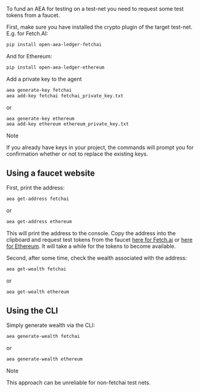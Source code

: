 
To fund an AEA for testing on a test-net you need to request some test tokens from a faucet.

First, make sure you have installed the crypto plugin
of the target test-net. E.g. for Fetch.AI:
``` bash
pip install open-aea-ledger-fetchai
```

And for Ethereum:
``` bash
pip install open-aea-ledger-ethereum
```

Add a private key to the agent
``` bash
aea generate-key fetchai
aea add-key fetchai fetchai_private_key.txt
```
or
``` bash
aea generate-key ethereum
aea add-key ethereum ethereum_private_key.txt
```

<div class="admonition note">
  <p class="admonition-title">Note</p>
  <p>If you already have keys in your project, the commands will prompt you for confirmation whether or not to replace the existing keys.
</p>
</div>

## Using a faucet website

First, print the address:
``` bash
aea get-address fetchai
```
or 
``` bash
aea get-address ethereum
```

This will print the address to the console. Copy the address into the clipboard and request test tokens from the faucet <a href="https://explore-stargateworld.fetch.ai" target="_blank">here for Fetch.ai</a> or <a href="https://faucet.metamask.io/" target="_blank">here for Ethereum</a>. It will take a while for the tokens to become available.

Second, after some time, check the wealth associated with the address:
``` bash
aea get-wealth fetchai
```
or
``` bash
aea get-wealth ethereum
```

## Using the CLI

Simply generate wealth via the CLI:
``` bash
aea generate-wealth fetchai
```
or 
``` bash
aea generate-wealth ethereum
```

<div class="admonition note">
  <p class="admonition-title">Note</p>
  <p>This approach can be unreliable for non-fetchai test nets.
</p>
</div>

<br />
